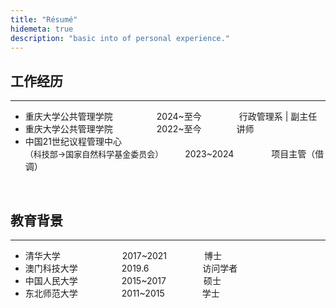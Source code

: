 ```yaml
---
title: "Résumé"
hidemeta: true
description: "basic into of personal experience."
---
```




## 工作经历

---

* 重庆大学公共管理学院&emsp;&emsp;&emsp;&emsp;&emsp;2024~至今&emsp;&emsp;&emsp;&emsp; 行政管理系 &#124; 副主任
* 重庆大学公共管理学院&emsp;&emsp;&emsp;&emsp;&emsp;2022~至今&emsp;&emsp;&emsp;&emsp;讲师
* 中国21世纪议程管理中心<br><font size=2>（科技部→国家自然科学基金委员会）</font>&emsp;&emsp;&ensp;2023~2024&emsp;&emsp;&emsp;&emsp; 项目主管（借调）

&nbsp;
&nbsp;

## 教育背景

---

* 清华大学&emsp;&emsp;&emsp;&emsp;&emsp; &emsp;&ensp;&nbsp;2017~2021&emsp;&emsp;&emsp;&emsp; 博士
* 澳门科技大学&emsp;&emsp;&emsp;&emsp;&emsp;2019.6&emsp;&emsp;&emsp;&emsp; &ensp;&ensp;&nbsp;&nbsp;&nbsp;访问学者
* 中国人民大学&emsp;&emsp;&emsp;&emsp;&emsp;2015~2017&emsp;&emsp;&emsp;&emsp; 硕士
* 东北师范大学&emsp;&emsp;&emsp;&emsp;&emsp;2011~2015&emsp;&emsp;&emsp;&emsp; 学士
